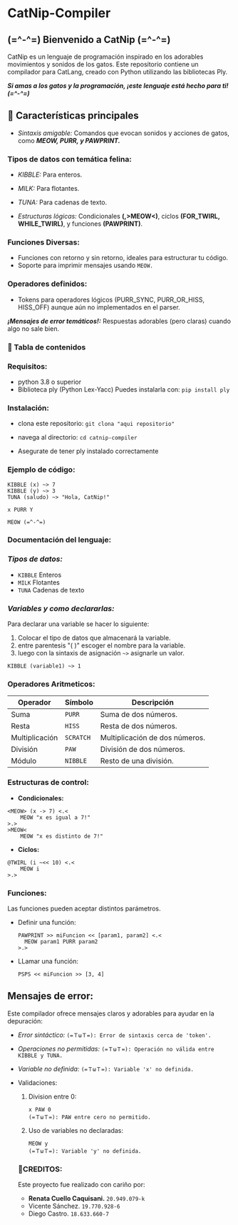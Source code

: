 # CatNip-Compiler
## **(=^-^=) Bienvenido a CatNip (=^-^=)**

CatNip es un lenguaje de programación inspirado en los adorables movimientos y sonidos de los gatos. Este repositorio contiene un compilador para CatLang, creado con Python utilizando las bibliotecas Ply.

***Si amas a los gatos y la programación, ¡este lenguaje está hecho para ti! (=^-^=)***

 ## **🐾 Características principales**

- *Sintaxis amigable:* Comandos que evocan sonidos y acciones de gatos, como ***MEOW, PURR, y PAWPRINT.***

### **Tipos de datos con temática felina:**

- *KIBBLE:* Para enteros.

- *MILK:* Para flotantes.

- *TUNA:* Para cadenas de texto.

- *Estructuras lógicas:* Condicionales **(<MEOW>,>MEOW<)**, ciclos **(FOR_TWIRL, WHILE_TWIRL)**, y funciones **(PAWPRINT)**.

### **Funciones Diversas:**
- Funciones con retorno y sin retorno, ideales para estructurar tu código.
- Soporte para imprimir mensajes usando ```MEOW.```

### **Operadores definidos:**
- Tokens para operadores lógicos (PURR_SYNC, PURR_OR_HISS, HISS_OFF) aunque aún no implementados en el parser.

***¡Mensajes de error temáticos!:*** Respuestas adorables (pero claras) cuando algo no sale bien.

### 🍣 Tabla de contenidos

### Requisitos:

- python 3.8 o superior
- Biblioteca ply (Python Lex-Yacc) Puedes instalarla con:
  ```pip install ply```

### Instalación:

- clona este repositorio: ```git clona "aqui repositorio"```

- navega al directorio: ```cd catnip-compiler```
- Asegurate de tener ply instalado correctamente

### Ejemplo de código:

```
KIBBLE (x) ~> 7
KIBBLE (y) ~> 3
TUNA (saludo) ~> "Hola, CatNip!"

x PURR Y

MEOW (=^-^=) 
```

### **Documentación del lenguaje:**

### *Tipos de datos:*

- `KIBBLE` Enteros
- `MILK` Flotantes
- `TUNA` Cadenas de texto

### *Variables y como declararlas:*
Para declarar una variable se hacer lo siguiente:
1. Colocar el tipo de datos que almacenará la variable.
2. entre parentesis "( )" escoger el nombre para la variable.
3. luego con la sintaxis de asignación ```~>``` asignarle un valor.
```
KIBBLE (variable1) ~> 1
```

### Operadores Aritmeticos:

| Operador  | Símbolo   | Descripción               |
|-----------|-----------|---------------------------|
| Suma      | `PURR`    | Suma de dos números.      |
| Resta     | `HISS`    | Resta de dos números.     |
| Multiplicación | `SCRATCH` | Multiplicación de dos números. |
| División | `PAW` | División de dos números. |
| Módulo | `NIBBLE` | Resto de una división. |

### Estructuras de control:

- **Condicionales:**
```
<MEOW> (x -> 7) <.<
    MEOW "x es igual a 7!"
>.>
>MEOW<
    MEOW "x es distinto de 7!"
```
- **Ciclos:**
```
@TWIRL (i ~<< 10) <.<
    MEOW i
>.>
```
### **Funciones:**
Las funciones pueden aceptar distintos parámetros.

- Definir una función:
  ```
  PAWPRINT >> miFuncion << [param1, param2] <.<
    MEOW param1 PURR param2
  >.>
  ```
- LLamar una función:
  ```
  PSPS << miFuncion >> [3, 4]
  ```
  
## **Mensajes de error:**

Este compilador ofrece mensajes claros y adorables para ayudar en la depuración:

- *Error sintáctico:* ```(=ＴωＴ=): Error de sintaxis cerca de 'token'.```

- *Operaciones no permitidas:* ```(=ＴωＴ=): Operación no válida entre KIBBLE y TUNA.```

- *Variable no definida:* ```(=ＴωＴ=): Variable 'x' no definida.```

- Validaciones:
  1. Division entre 0:
     ```
     x PAW 0
     (=ＴωＴ=): PAW entre cero no permitido.
     ```
  2. Uso de variables no declaradas:
     ```
     MEOW y
     (=ＴωＴ=): Variable 'y' no definida.

     ```

  ### 💖CREDITOS:
  Este proyecto fue realizado con cariño por:
  - **Renata Cuello Caquisani.** ```20.949.079-k```
  - Vicente Sánchez. ```19.770.928-6```
  - Diego Castro. ```18.633.660-7```

